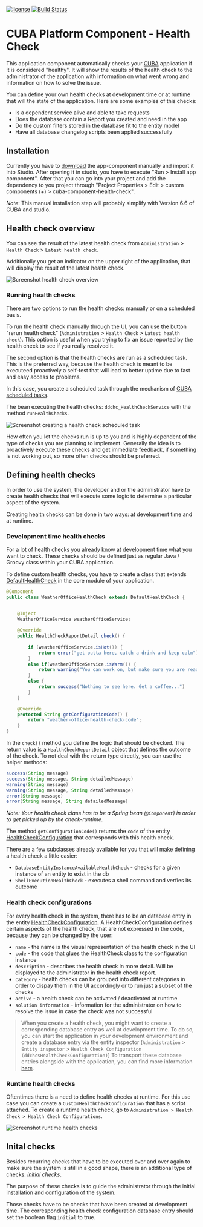 [![license](https://img.shields.io/badge/license-Apache%20License%202.0-blue.svg?style=flat)](http://www.apache.org/licenses/LICENSE-2.0)
[![Build Status](https://travis-ci.org/mariodavid/cuba-component-health-check.svg?branch=master)](https://travis-ci.org/mariodavid/cuba-component-health-check)

# CUBA Platform Component - Health Check

This application component automatically checks your [CUBA](https://www.cuba-platform.com/) application if it is considered "healthy".
It will show the results of the health check to the administrator of the application with information on what went wrong and information
on how to solve the issue.

You can define your own health checks at development time or at runtime that will the state of the application. Here are some examples of this checks:

* Is a dependent service alive and able to take requests
* Does the database contain a Report you created and need in the app
* Do the custom filters stored in the database fit to the entity model
* Have all database changelog scripts been applied successfully

## Installation
Currently you have to [download](https://github.com/mariodavid/cuba-component-health-check/archive/master.zip) the app-component manually and import it into Studio. After opening it in studio, you have to execute "Run > Install app component". 
After that you can go into your project and add the dependency to you project through "Project Properties > Edit > custom components (+) > cuba-component-health-check".

*Note*: This manual installation step will probably simplify with Version 6.6 of CUBA and studio.


## Health check overview

You can see the result of the latest health check from `Administration` > `Health Check` > `Latest health check`.

Additionally you get an indicator on the upper right of the application, that will display the result of the latest health check.

![Screenshot health check overview](https://github.com/mariodavid/cuba-component-health-check/blob/master/img/health-check-overview.png)


### Running health checks

There are two options to run the health checks: manually or on a scheduled basis. 

To run the health check manually through the UI, you can use the button "rerun health check" (`Administration` >  `Health Check` > `Latest health check`). 
This option is useful when you trying to fix an issue reported by the health check to see if you really resolved it.
  
The second option is that the health checks are run as a scheduled task. This is the preferred way, because the health check
is meant to be executeed proactively a self-test that will lead to better uptime due to fast and easy access to problems.

In this case, you create a scheduled task through the mechanism of [CUBA scheduled tasks](https://doc.cuba-platform.com/manual-6.5/scheduled_tasks_cuba.html).

The bean executing the health checks: `ddchc_HealthCheckService` with the method `runHealthChecks`. 


![Screenshot creating a health check scheduled task](https://github.com/mariodavid/cuba-component-health-check/blob/master/img/health-check-scheduled-task.png)

How often you let the checks run is up to you and is highly dependent of the type of checks you are planning to implement. 
Generally the idea is to proactively execute these checks and get immediate feedback, if something is not working out,
so more often checks should be preferred.


## Defining health checks

In order to use the system, the developer and or the administrator have to create health checks that will 
execute some logic to determine a particular aspect of the system.

Creating health checks can be done in two ways: at development time and at runtime.

### Development time health checks

For a lot of health checks you already know at development time what you want to check. 
These checks should be defined just as regular Java / Groovy class within your CUBA application.
 
To define custom health checks, you have to create a class that extends [DefaultHealthCheck](https://github.com/mariodavid/cuba-component-health-check/blob/master/modules/core/src/de/diedavids/cuba/healthcheck/core/healthchecks/DefaultHealthCheck.java)
in the core module of your application.


````java
@Component
public class WeatherOfficeHealthCheck extends DefaultHealthCheck {


    @Inject
    WeatherOfficeService weatherOfficeService;
    
    @Override
    public HealthCheckReportDetail check() {
    
        if (weatherOfficeService.isHot()) {
            return error("get outta here, catch a drink and keep calm");
        }
        else if(weatherOfficeService.isWarm()) {
            return warning("You can work on, but make sure you are ready to party");
        }
        else {
            return success("Nothing to see here. Get a coffee...")
        }
    }

    @Override
    protected String getConfigurationCode() {
        return "weather-office-health-check-code";
    }
}
````

In the `check()` method you define the logic that should be checked. The return value is a `HealthCheckReportDetail` object that defines the outcome of the check.
To not deal with the return type directly, you can use the helper methods:

````java
success(String message)
success(String message, String detailedMessage)
warning(String message)
warning(String message, String detailedMessage)
error(String message)
error(String message, String detailedMessage)
````

*Note: Your health check class has to be a Spring bean (`@Component`) in order to get picked up by the check-runtime.*

The method `getConfigurationCode()` returns the `code` of the entity [HealthCheckConfiguration](https://github.com/mariodavid/cuba-component-health-check/blob/master/modules/global/src/de/diedavids/cuba/healthcheck/entity/HealthCheckConfiguration.java) that corresponds with this health check.

There are a few subclasses already available for you that will make defining a health check a little easier:

* `DatabaseEntityInstanceAvailableHealthCheck` - checks for a given instance of an entity to exist in the db
* `ShellExecutionHealthCheck` - executes a shell command and verfies its outcome



### Health check configurations

For every health check in the system, there has to be an database entry in the entity [HealthCheckConfiguration](https://github.com/mariodavid/cuba-component-health-check/blob/master/modules/global/src/de/diedavids/cuba/healthcheck/entity/HealthCheckConfiguration.java).
A HealthCheckConfiguration defines certain aspects of the health check, that are not expressed in the code, because they can be changed by the user:

* `name` - the name is the visual representation of the health check in the UI
* `code` - the code that glues the HealthCheck class to the configuration instance
* `description` - describes the health check in more detail. Will be displayed to the administrator in the health check report.
* `category` - health checks can be grouped into different categories in order to dispay them in the UI accordingly or to run just a subset of the checks 
* `active` - a health check can be activated / deactivated at runtime
* `solution information` - information for the administrator on how to resolve the issue in case the check was not successful

> When you create a health check, you might want to create a corresponding database entry as well at development time. 
> To do so, you can start the application in your development environment and create a database entry via the entity inspector (`Administration` > `Entity inspector` > `Health Check Configuration (ddchc$HealthCheckConfiguration)`)
> To transport these database entries alongside with the application, you can find more information [here](https://www.road-to-cuba-and-beyond.com/test-and-seed-data/).


### Runtime health checks

Oftentimes there is a need to define health checks at runtime. For this use case you can create a `CustomHealthCheckConfiguration` that has a script attached.
To create a runtime health check, go to `Administration > Health Check > Health Check Configurations`.

![Screenshot runtime health checks](https://github.com/mariodavid/cuba-component-health-check/blob/master/img/custom-health-check-configuration.png)


## Inital checks
Besides recurring checks that have to be executed over and over again to make sure the system is still in a good shape, 
there is an additional type of checks: *initial checks*.

The purpose of these checks is to guide the administrator through the initial installation and configuration of the system.

Those checks have to be checks that have been created at development time. The corresponding health check configuration database entry
should set the boolean flag `initial` to true.
